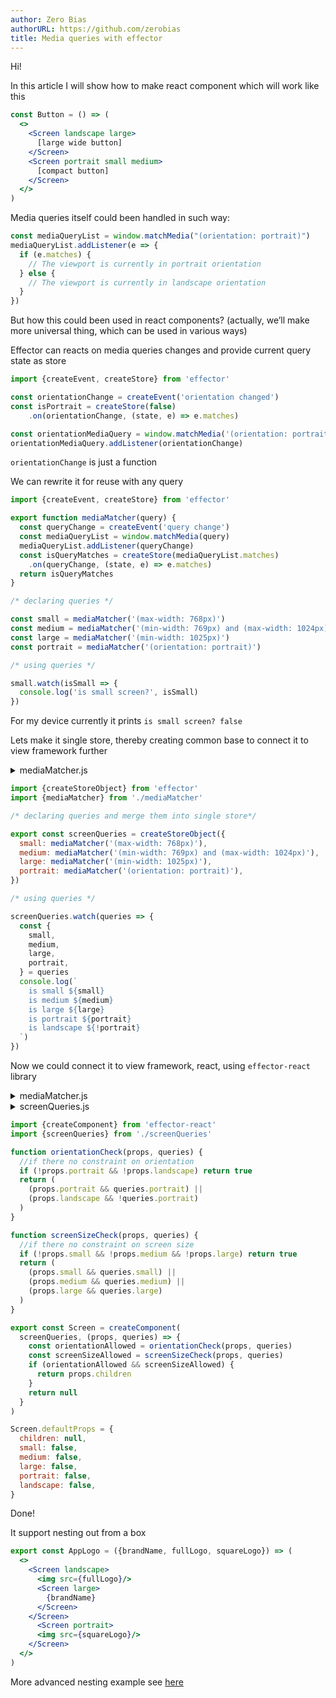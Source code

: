 ```yaml
---
author: Zero Bias
authorURL: https://github.com/zerobias
title: Media queries with effector
---
```

Hi!

In this article I will show how to make react component which will work like this

<!--DOCUSAURUS_CODE_TABS-->
<!--JavaScript-->
```jsx
const Button = () => (
  <>
    <Screen landscape large>
      [large wide button]
    </Screen>
    <Screen portrait small medium>
      [compact button]
    </Screen>
  </>
)
```
<!--END_DOCUSAURUS_CODE_TABS-->


Media queries itself could been handled in such way:

<!--DOCUSAURUS_CODE_TABS-->
<!--JavaScript-->
```js
const mediaQueryList = window.matchMedia("(orientation: portrait)")
mediaQueryList.addListener(e => {
  if (e.matches) {
    // The viewport is currently in portrait orientation
  } else {
    // The viewport is currently in landscape orientation
  }
})
```
<!--END_DOCUSAURUS_CODE_TABS-->


But how this could been used in react components? (actually, we’ll make more universal thing, which can be used in various ways)

Effector can reacts on media queries changes and provide current query state as store

<!--DOCUSAURUS_CODE_TABS-->
<!--JavaScript-->
```js
import {createEvent, createStore} from 'effector'

const orientationChange = createEvent('orientation changed')
const isPortrait = createStore(false)
	.on(orientationChange, (state, e) => e.matches)

const orientationMediaQuery = window.matchMedia('(orientation: portrait)')
orientationMediaQuery.addListener(orientationChange)

```
<!--END_DOCUSAURUS_CODE_TABS-->

`orientationChange` is just a function



We can rewrite it for reuse with any query

<!--DOCUSAURUS_CODE_TABS-->
<!--JavaScript-->
```js
import {createEvent, createStore} from 'effector'

export function mediaMatcher(query) {
  const queryChange = createEvent('query change')
  const mediaQueryList = window.matchMedia(query)
  mediaQueryList.addListener(queryChange)
  const isQueryMatches = createStore(mediaQueryList.matches)
    .on(queryChange, (state, e) => e.matches)
  return isQueryMatches
}

/* declaring queries */

const small = mediaMatcher('(max-width: 768px)')
const medium = mediaMatcher('(min-width: 769px) and (max-width: 1024px)')
const large = mediaMatcher('(min-width: 1025px)')
const portrait = mediaMatcher('(orientation: portrait)')

/* using queries */

small.watch(isSmall => {
  console.log('is small screen?', isSmall)
})
```
<!--END_DOCUSAURUS_CODE_TABS-->

For my device currently it prints `is small screen? false` 



Lets make it single store, thereby creating common base to connect it to view framework further


<details><summary>mediaMatcher.js</summary>

```js
import {createEvent, createStore} from 'effector'

export function mediaMatcher(query) {
  const queryChange = createEvent('query change')
  const mediaQueryList = window.matchMedia(query)
  mediaQueryList.addListener(queryChange)
  const isQueryMatches = createStore(mediaQueryList.matches)
    .on(queryChange, (state, e) => e.matches)
  return isQueryMatches
}
```

</details>

```js
import {createStoreObject} from 'effector'
import {mediaMatcher} from './mediaMatcher'

/* declaring queries and merge them into single store*/

export const screenQueries = createStoreObject({
  small: mediaMatcher('(max-width: 768px)'),
  medium: mediaMatcher('(min-width: 769px) and (max-width: 1024px)'),
  large: mediaMatcher('(min-width: 1025px)'),
  portrait: mediaMatcher('(orientation: portrait)'),
})

/* using queries */

screenQueries.watch(queries => {
  const {
    small,
    medium,
    large,
    portrait,
  } = queries
  console.log(`
    is small ${small}
    is medium ${medium}
    is large ${large}
    is portrait ${portrait}
    is landscape ${!portrait}
  `)
})
```



Now we could connect it to view framework, react, using `effector-react` library

<details><summary>mediaMatcher.js</summary>

```js
import {createEvent, createStore} from 'effector'

export function mediaMatcher(query) {
  const queryChange = createEvent('query change')
  const mediaQueryList = window.matchMedia(query)
  mediaQueryList.addListener(queryChange)
  const isQueryMatches = createStore(mediaQueryList.matches)
    .on(queryChange, (state, e) => e.matches)
  return isQueryMatches
}
```

</details>

<details><summary>screenQueries.js</summary>

```js
import {createStoreObject} from 'effector'
import {mediaMatcher} from './mediaMatcher'

/* declaring queries and merge them into single store*/

export const screenQueries = createStoreObject({
  small: mediaMatcher('(max-width: 768px)'),
  medium: mediaMatcher('(min-width: 769px) and (max-width: 1024px)'),
  large: mediaMatcher('(min-width: 1025px)'),
  portrait: mediaMatcher('(orientation: portrait)'),
})
```

</details>

```js
import {createComponent} from 'effector-react'
import {screenQueries} from './screenQueries'

function orientationCheck(props, queries) {
  //if there no constraint on orientation
  if (!props.portrait && !props.landscape) return true
  return (
    (props.portrait && queries.portrait) ||
    (props.landscape && !queries.portrait)
  )
}

function screenSizeCheck(props, queries) {
  //if there no constraint on screen size
  if (!props.small && !props.medium && !props.large) return true
  return (
    (props.small && queries.small) ||
    (props.medium && queries.medium) ||
    (props.large && queries.large)
  )
}

export const Screen = createComponent(
  screenQueries, (props, queries) => {
    const orientationAllowed = orientationCheck(props, queries)
    const screenSizeAllowed = screenSizeCheck(props, queries)
    if (orientationAllowed && screenSizeAllowed) {
      return props.children
    }
    return null
  }
)

Screen.defaultProps = {
  children: null,
  small: false,
  medium: false,
  large: false,
  portrait: false,
  landscape: false,
}


```



Done!

It support nesting out from a box

```jsx
export const AppLogo = ({brandName, fullLogo, squareLogo}) => (
  <>
    <Screen landscape>
      <img src={fullLogo}/>
      <Screen large>
        {brandName}
      </Screen>
    </Screen>
      <Screen portrait>
      <img src={squareLogo}/>
    </Screen>
  </>
)
```

More advanced nesting example see [here](https://codesandbox.io/s/mj1n4466kj)
